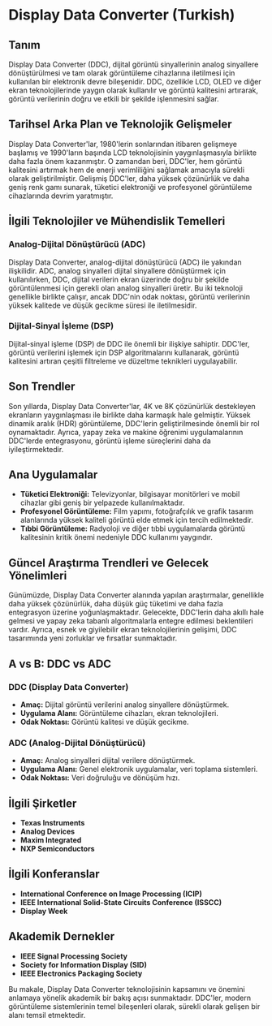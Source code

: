 # Display Data Converter (Turkish)

## Tanım

Display Data Converter (DDC), dijital görüntü sinyallerinin analog sinyallere dönüştürülmesi ve tam olarak görüntüleme cihazlarına iletilmesi için kullanılan bir elektronik devre bileşenidir. DDC, özellikle LCD, OLED ve diğer ekran teknolojilerinde yaygın olarak kullanılır ve görüntü kalitesini artırarak, görüntü verilerinin doğru ve etkili bir şekilde işlenmesini sağlar.

## Tarihsel Arka Plan ve Teknolojik Gelişmeler

Display Data Converter'lar, 1980'lerin sonlarından itibaren gelişmeye başlamış ve 1990'ların başında LCD teknolojisinin yaygınlaşmasıyla birlikte daha fazla önem kazanmıştır. O zamandan beri, DDC'ler, hem görüntü kalitesini artırmak hem de enerji verimliliğini sağlamak amacıyla sürekli olarak geliştirilmiştir. Gelişmiş DDC'ler, daha yüksek çözünürlük ve daha geniş renk gamı sunarak, tüketici elektroniği ve profesyonel görüntüleme cihazlarında devrim yaratmıştır.

## İlgili Teknolojiler ve Mühendislik Temelleri

### Analog-Dijital Dönüştürücü (ADC)

Display Data Converter, analog-dijital dönüştürücü (ADC) ile yakından ilişkilidir. ADC, analog sinyalleri dijital sinyallere dönüştürmek için kullanılırken, DDC, dijital verilerin ekran üzerinde doğru bir şekilde görüntülenmesi için gerekli olan analog sinyalleri üretir. Bu iki teknoloji genellikle birlikte çalışır, ancak DDC'nin odak noktası, görüntü verilerinin yüksek kalitede ve düşük gecikme süresi ile iletilmesidir.

### Dijital-Sinyal İşleme (DSP)

Dijital-sinyal işleme (DSP) de DDC ile önemli bir ilişkiye sahiptir. DDC'ler, görüntü verilerini işlemek için DSP algoritmalarını kullanarak, görüntü kalitesini artıran çeşitli filtreleme ve düzeltme teknikleri uygulayabilir.

## Son Trendler

Son yıllarda, Display Data Converter'lar, 4K ve 8K çözünürlük destekleyen ekranların yaygınlaşması ile birlikte daha karmaşık hale gelmiştir. Yüksek dinamik aralık (HDR) görüntüleme, DDC'lerin geliştirilmesinde önemli bir rol oynamaktadır. Ayrıca, yapay zeka ve makine öğrenimi uygulamalarının DDC'lerde entegrasyonu, görüntü işleme süreçlerini daha da iyileştirmektedir.

## Ana Uygulamalar

- **Tüketici Elektroniği:** Televizyonlar, bilgisayar monitörleri ve mobil cihazlar gibi geniş bir yelpazede kullanılmaktadır.
- **Profesyonel Görüntüleme:** Film yapımı, fotoğrafçılık ve grafik tasarım alanlarında yüksek kaliteli görüntü elde etmek için tercih edilmektedir.
- **Tıbbi Görüntüleme:** Radyoloji ve diğer tıbbi uygulamalarda görüntü kalitesinin kritik önemi nedeniyle DDC kullanımı yaygındır.

## Güncel Araştırma Trendleri ve Gelecek Yönelimleri

Günümüzde, Display Data Converter alanında yapılan araştırmalar, genellikle daha yüksek çözünürlük, daha düşük güç tüketimi ve daha fazla entegrasyon üzerine yoğunlaşmaktadır. Gelecekte, DDC'lerin daha akıllı hale gelmesi ve yapay zeka tabanlı algoritmalarla entegre edilmesi beklentileri vardır. Ayrıca, esnek ve giyilebilir ekran teknolojilerinin gelişimi, DDC tasarımında yeni zorluklar ve fırsatlar sunmaktadır.

## A vs B: DDC vs ADC

### DDC (Display Data Converter)

- **Amaç:** Dijital görüntü verilerini analog sinyallere dönüştürmek.
- **Uygulama Alanı:** Görüntüleme cihazları, ekran teknolojileri.
- **Odak Noktası:** Görüntü kalitesi ve düşük gecikme.

### ADC (Analog-Dijital Dönüştürücü)

- **Amaç:** Analog sinyalleri dijital verilere dönüştürmek.
- **Uygulama Alanı:** Genel elektronik uygulamalar, veri toplama sistemleri.
- **Odak Noktası:** Veri doğruluğu ve dönüşüm hızı.

## İlgili Şirketler

- **Texas Instruments**
- **Analog Devices**
- **Maxim Integrated**
- **NXP Semiconductors**

## İlgili Konferanslar

- **International Conference on Image Processing (ICIP)**
- **IEEE International Solid-State Circuits Conference (ISSCC)**
- **Display Week**

## Akademik Dernekler

- **IEEE Signal Processing Society**
- **Society for Information Display (SID)**
- **IEEE Electronics Packaging Society**

Bu makale, Display Data Converter teknolojisinin kapsamını ve önemini anlamaya yönelik akademik bir bakış açısı sunmaktadır. DDC'ler, modern görüntüleme sistemlerinin temel bileşenleri olarak, sürekli olarak gelişen bir alanı temsil etmektedir.